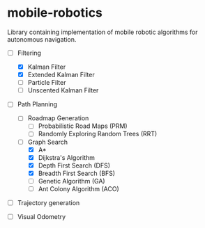 # mobile-robotics
Library containing implementation of mobile robotic algorithms for autonomous navigation.
 
- [ ] Filtering
  - [x] Kalman Filter
  - [x] Extended Kalman Filter
  - [ ] Particle Filter
  - [ ] Unscented Kalman Filter
- [ ] Path Planning
  - [ ] Roadmap Generation
    - [ ] Probabilistic Road Maps (PRM)
    - [ ] Randomly Exploring Random Trees (RRT)
  - [ ] Graph Search
    - [x] A*
    - [x] Dijkstra's Algorithm
    - [x] Depth First Search (DFS)
    - [x] Breadth First Search (BFS)
    - [ ] Genetic Algorithm (GA)
    - [ ] Ant Colony Algorithm (ACO)
- [ ] Trajectory generation
- [ ] Visual Odometry
 
 
 
